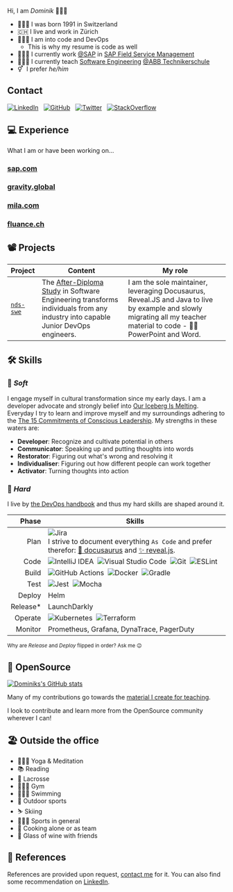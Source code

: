 Hi, I am _Dominik_ 👨🏽‍💻

- 🧑🏽‍🍼 I was born 1991 in Switzerland
- 🇨🇭 I live and work in Zürich
- 👨🏽‍💻 I am into code and DevOps
  + This is why my resume is code as well
- 👷🏽‍♂️ I currently work [@SAP](https://github.com/SAP) in [SAP Field Service Management](https://www.sap.com/products/field-service-management.html)
- 👨🏽‍🏫 I currently teach [Software Engineering](https://github.com/nds-swe) [@ABB Technikerschule](https://www.abbts.ch/nachdiplomstudien/software-engineering/)
- ⚥&nbsp;&nbsp;I prefer _he/him_

## Contact

[![LinkedIn](https://img.shields.io/badge/LinkedIn-0077B5?style=for-the-badge&logo=linkedin&logoColor=white)](https://www.linkedin.com/in/meyerdominik/)&nbsp;&nbsp;&nbsp;[![GitHub](https://img.shields.io/badge/GitHub-100000?style=for-the-badge&logo=github&logoColor=white)](https://github.com/mambax)&nbsp;&nbsp;&nbsp;[![Twitter](https://img.shields.io/badge/Twitter-1DA1F2?style=for-the-badge&logo=twitter&logoColor=white)](https://twitter.com/dominikmey3r)&nbsp;&nbsp;&nbsp;[![StackOverflow](https://img.shields.io/badge/Stack_Overflow-FE7A16?style=for-the-badge&logo=stack-overflow&logoColor=white)](https://stackoverflow.com/users/2709980/m4mbax)

## 💻 Experience

What I am or have been working on...

### [sap.com](https://www.sap.com)

### [gravity.global](https://gravity.global)

### [mila.com](https://www.mila.com)

### [fluance.ch](https://fluance.ch)

## 📽 Projects

|Project|Content|My role
|-|-|-
|[`nds-swe`](https://nds-swe.github.io/swdt/)|The [After-Diploma Study](https://www.abbts.ch/nachdiplomstudien/software-engineering/) in Software Engineering transforms individuals from any industry into capable Junior DevOps engineers.|I am the sole maintainer, leveraging Docusaurus, Reveal.JS and Java to live by example and slowly migrating all my teacher material to code - 👋🏽 PowerPoint and Word.

## 🛠 Skills

### 🔧 _Soft_
I engage myself in cultural transformation since my early days. I am a developer advocate and strongly belief into [Our Iceberg Is Melting](https://www.amazon.com/Our-Iceberg-Melting-Succeeding-Conditions/dp/0399563911). Everyday I try to learn and improve myself and my surroundings adhering to the [The 15 Commitments of Conscious Leadership](https://conscious.is/15-commitments). My strengths in these waters are:

- **Developer**: Recognize and cultivate potential in others
- **Communicator**: Speaking up and putting thoughts into words
- **Restorator**: Figuring out what's wrong and resolving it
- **Individualiser**: Figuring out how different people can work together
- **Activator**: Turning thoughts into action

### 🔨 _Hard_
I live by [the DevOps handbook](https://www.amazon.com/DevOps-Handbook-World-Class-Reliability-Organizations/dp/1942788002) and thus my hard skills are shaped around it.

|Phase|Skills
|-:|-
|Plan|![Jira](https://img.shields.io/badge/jira-%230A0FFF.svg?style=for-the-badge&logo=jira&logoColor=white)<br/>I strive to document everything `As Code` and prefer therefor: [🦖 docusaurus](https://docusaurus.io/) and [✨ reveal.js](https://revealjs.com/).
|Code|![IntelliJ IDEA](https://img.shields.io/badge/IntelliJIDEA-000000.svg?style=for-the-badge&logo=intellij-idea&logoColor=white)&nbsp;&nbsp;![Visual Studio Code](https://img.shields.io/badge/Visual%20Studio%20Code-0078d7.svg?style=for-the-badge&logo=visual-studio-code&logoColor=white)&nbsp;&nbsp;![Git](https://img.shields.io/badge/git-%23F05033.svg?style=for-the-badge&logo=git&logoColor=white)&nbsp;&nbsp;![ESLint](https://img.shields.io/badge/ESLint-4B3263?style=for-the-badge&logo=eslint&logoColor=white)
|Build|![GitHub Actions](https://img.shields.io/badge/githubactions-%232671E5.svg?style=for-the-badge&logo=githubactions&logoColor=white)&nbsp;&nbsp;![Docker](https://img.shields.io/badge/docker-%230db7ed.svg?style=for-the-badge&logo=docker&logoColor=white)&nbsp;&nbsp;![Gradle](https://img.shields.io/badge/Gradle-02303A.svg?style=for-the-badge&logo=Gradle&logoColor=white)
|Test|![Jest](https://img.shields.io/badge/-jest-%23C21325?style=for-the-badge&logo=jest&logoColor=white)&nbsp;&nbsp;![Mocha](https://img.shields.io/badge/-mocha-%238D6748?style=for-the-badge&logo=mocha&logoColor=white)
|Deploy|Helm
|Release*|LaunchDarkly
|Operate|![Kubernetes](https://img.shields.io/badge/kubernetes-%23326ce5.svg?style=for-the-badge&logo=kubernetes&logoColor=white)&nbsp;&nbsp;![Terraform](https://img.shields.io/badge/terraform-%235835CC.svg?style=for-the-badge&logo=terraform&logoColor=white)
|Monitor|Prometheus, Grafana, DynaTrace, PagerDuty

<small>Why are _Release_ and _Deploy_ flipped in order? Ask me 😉</small>

## 📖 OpenSource
[![Dominiks's GitHub stats](https://github-readme-stats.vercel.app/api?username=mambax&show_icons=true&theme=dark&count_private=true)](https://github.com/anuraghazra/github-readme-stats)

Many of my contributions go towards the [material I create for teaching](https://github.com/nds-swe).

I look to contribute and learn more from the OpenSource community wherever I can!

## 🏖 Outside the office

- 🧘🏽‍♂️ Yoga & Meditation
- 📚 Reading
- 🥍 Lacrosse
- 🏋🏽‍♂️ Gym
- 🏊🏽‍♂️ Swimming
- 🥾 Outdoor sports
- ⛷ Skiing
- 🧗🏽‍♂️ Sports in general
- 🍚 Cooking alone or as team
- 🍷 Glass of wine with friends

## 🙊 References

References are provided upon request, [contact me](#contact) for it. You can also find some recommendation on [LinkedIn](https://www.linkedin.com/in/meyerdominik/).